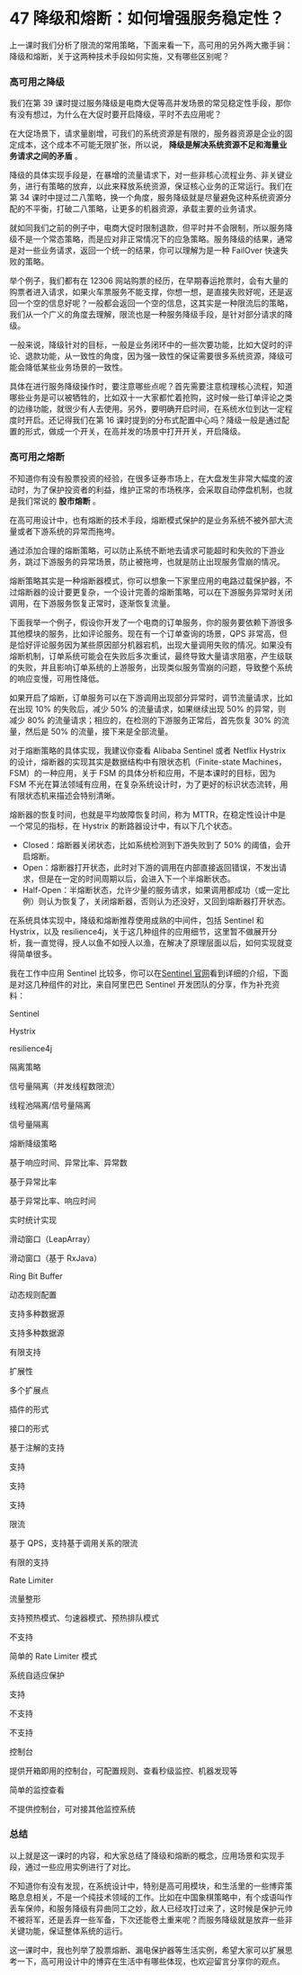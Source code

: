47 降级和熔断：如何增强服务稳定性？
===================

上一课时我们分析了限流的常用策略，下面来看一下，高可用的另外两大撒手锏：降级和熔断，关于这两种技术手段如何实施，又有哪些区别呢？

### 高可用之降级

我们在第 39 课时提过服务降级是电商大促等高并发场景的常见稳定性手段，那你有没有想过，为什么在大促时要开启降级，平时不去应用呢？

在大促场景下，请求量剧增，可我们的系统资源是有限的，服务器资源是企业的固定成本，这个成本不可能无限扩张，所以说， **降级是解决系统资源不足和海量业务请求之间的矛盾** 。

降级的具体实现手段是，在暴增的流量请求下，对一些非核心流程业务、非关键业务，进行有策略的放弃，以此来释放系统资源，保证核心业务的正常运行。我们在第 34 课时中提过二八策略，换一个角度，服务降级就是尽量避免这种系统资源分配的不平衡，打破二八策略，让更多的机器资源，承载主要的业务请求。

就如同我们之前的例子中，电商大促时限制退款，但平时并不会限制，所以服务降级不是一个常态策略，而是应对非正常情况下的应急策略。服务降级的结果，通常是对一些业务请求，返回一个统一的结果，你可以理解为是一种 FailOver 快速失败的策略。

举个例子，我们都有在 12306 网站购票的经历，在早期春运抢票时，会有大量的购票者进入请求，如果火车票服务不能支撑，你想一想，是直接失败好呢，还是返回一个空的信息好呢？一般都会返回一个空的信息，这其实是一种限流后的策略，我们从一个广义的角度去理解，限流也是一种服务降级手段，是针对部分请求的降级。

一般来说，降级针对的目标，一般是业务闭环中的一些次要功能，比如大促时的评论、退款功能，从一致性的角度，因为强一致性的保证需要很多系统资源，降级可能会降低某些业务场景的一致性。

具体在进行服务降级操作时，要注意哪些点呢？首先需要注意梳理核心流程，知道哪些业务是可以被牺牲的，比如双十一大家都忙着抢购，这时候一些订单评论之类的边缘功能，就很少有人去使用。另外，要明确开启时间，在系统水位到达一定程度时开启。还记得我们在第 16 课时提到的分布式配置中心吗？降级一般是通过配置的形式，做成一个开关，在高并发的场景中打开开关，开启降级。

### 高可用之熔断

不知道你有没有股票投资的经验，在很多证券市场上，在大盘发生非常大幅度的波动时，为了保护投资者的利益，维护正常的市场秩序，会采取自动停盘机制，也就是我们常说的 **股市熔断** 。

在高可用设计中，也有熔断的技术手段，熔断模式保护的是业务系统不被外部大流量或者下游系统的异常而拖垮。

通过添加合理的熔断策略，可以防止系统不断地去请求可能超时和失败的下游业务，跳过下游服务的异常场景，防止被拖垮，也就是防止出现服务雪崩的情况。

熔断策略其实是一种熔断器模式，你可以想象一下家里应用的电路过载保护器，不过熔断器的设计要更复杂，一个设计完善的熔断策略，可以在下游服务异常时关闭调用，在下游服务恢复正常时，逐渐恢复流量。

下面我举一个例子，假设你开发了一个电商的订单服务，你的服务要依赖下游很多其他模块的服务，比如评论服务。现在有一个订单查询的场景，QPS 非常高，但是恰好评论服务因为某些原因部分机器宕机，出现大量调用失败的情况。如果没有熔断机制，订单系统可能会在失败后多次重试，最终导致大量请求阻塞，产生级联的失败，并且影响订单系统的上游服务，出现类似服务雪崩的问题，导致整个系统的响应变慢，可用性降低。

如果开启了熔断，订单服务可以在下游调用出现部分异常时，调节流量请求，比如在出现 10% 的失败后，减少 50% 的流量请求，如果继续出现 50% 的异常，则减少 80% 的流量请求；相应的，在检测的下游服务正常后，首先恢复 30% 的流量，然后是 50% 的流量，接下来是全部流量。

对于熔断策略的具体实现，我建议你查看 Alibaba Sentinel 或者 Netflix Hystrix 的设计，熔断器的实现其实是数据结构中有限状态机（Finite-state Machines，FSM）的一种应用，关于 FSM 的具体分析和应用，不是本课时的目标，因为 FSM 不光在算法领域有应用，在复杂系统设计时，为了更好的标识状态流转，用有限状态机来描述会特别清晰。

熔断器的恢复时间，也就是平均故障恢复时间，称为 MTTR，在稳定性设计中是一个常见的指标，在 Hystrix 的断路器设计中，有以下几个状态。

* Closed：熔断器关闭状态，比如系统检测到下游失败到了 50% 的阈值，会开启熔断。
* Open：熔断器打开状态，此时对下游的调用在内部直接返回错误，不发出请求，但是在一定的时间周期以后，会进入下一个半熔断状态。
* Half-Open：半熔断状态，允许少量的服务请求，如果调用都成功（或一定比例）则认为恢复了，关闭熔断器，否则认为还没好，又回到熔断器打开状态。

在系统具体实现中，降级和熔断推荐使用成熟的中间件，包括 Sentinel 和 Hystrix，以及 resilience4j，关于这几种组件的应用细节，这里暂不做展开分析，我一直觉得，授人以鱼不如授人以渔，在解决了原理层面以后，如何实现就变得简单很多。

我在工作中应用 Sentinel 比较多，你可以在[Sentinel 官网](https://github.com/alibaba/Sentinel/wiki/介绍)看到详细的介绍，下面是对这几种组件的对比，来自阿里巴巴 Sentinel 开发团队的分享，作为补充资料：

Sentinel

Hystrix

resilience4j

隔离策略

信号量隔离（并发线程数限流）

线程池隔离/信号量隔离

信号量隔离

熔断降级策略

基于响应时间、异常比率、异常数

基于异常比率

基于异常比率、响应时间

实时统计实现

滑动窗口（LeapArray）

滑动窗口（基于 RxJava）

Ring Bit Buffer

动态规则配置

支持多种数据源

支持多种数据源

有限支持

扩展性

多个扩展点

插件的形式

接口的形式

基于注解的支持

支持

支持

支持

限流

基于 QPS，支持基于调用关系的限流

有限的支持

Rate Limiter

流量整形

支持预热模式、匀速器模式、预热排队模式

不支持

简单的 Rate Limiter 模式

系统自适应保护

支持

不支持

不支持

控制台

提供开箱即用的控制台，可配置规则、查看秒级监控、机器发现等

简单的监控查看

不提供控制台，可对接其他监控系统

### 总结

以上就是这一课时的内容，和大家总结了降级和熔断的概念，应用场景和实现手段，通过一些应用实例进行了对比。

不知道你有没有发现，在系统设计中，特别是高可用模块，和生活里的一些博弈策略息息相关，不是一个纯技术领域的工作。比如在中国象棋策略中，有个成语叫作丢车保帅，和服务降级有异曲同工之妙，敌人已经攻打过来了，这时候是保护元帅不被将军，还是丢弃一些军备，下次还能卷土重来呢？而服务降级就是放弃一些非关键功能，保证整体系统的运行。

这一课时中，我也列举了股票熔断、漏电保护器等生活实例，希望大家可以扩展思考一下，高可用设计中的博弈在生活中有哪些体现，也欢迎留言分享你的观点。
